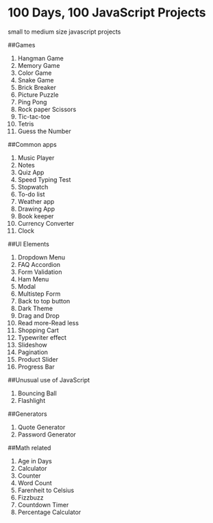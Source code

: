 # 100 Days, 100 JavaScript Projects
small to medium size javascript projects



##Games
1.	Hangman Game
2.	Memory Game
3.	Color Game
4.	Snake Game
5.	Brick Breaker
6.	Picture Puzzle
7.	Ping Pong
8.	Rock paper Scissors
9.	Tic-tac-toe
10.	Tetris
11.	Guess the Number


##Common apps
1.	Music Player
2.	Notes
3.	Quiz App
4.	Speed Typing Test
5.	Stopwatch
6.	To-do list
7.	Weather app
8.	Drawing App
9.	Book keeper
10.	Currency Converter
11.	Clock


##UI Elements
1.	Dropdown Menu
2.	FAQ Accordion
3.	Form Validation
4.	Ham Menu
5.	Modal
6.	Multistep Form
12.	Back to top button
13.	Dark Theme
14.	Drag and Drop
15.	Read more-Read less
16.	Shopping Cart
17.	Typewriter effect
18.	Slideshow
19.	Pagination
20.	Product Slider
21.	Progress Bar



##Unusual use of JavaScript
1.	Bouncing Ball
2.	Flashlight


##Generators
1.	Quote Generator
2.	Password Generator


##Math related
1.	Age in Days
2.	Calculator
3.	Counter
4.	Word Count
5.	Farenheit to Celsius
6.	Fizzbuzz
7.	Countdown Timer
8.	Percentage Calculator

